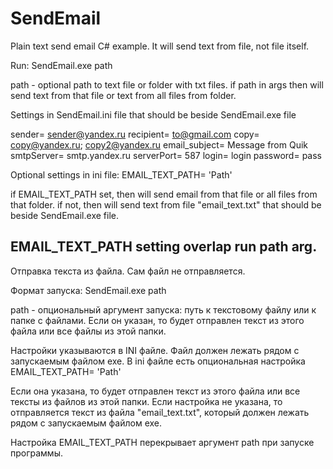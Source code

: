 # SendEmail

Plain text send email C# example. It will send text from file, not file itself.

Run:
SendEmail.exe path

path - optional path to text file or folder with txt files.
if path in args then will send text from that file or text from all files from folder.

Settings in SendEmail.ini file that should be beside SendEmail.exe file

sender= sender@yandex.ru
recipient= to@gmail.com
copy= copy@yandex.ru; copy2@yandex.ru
email_subject= Message from Quik
smtpServer= smtp.yandex.ru
serverPort= 587
login= login
password= pass

Optional settings in ini file:
EMAIL_TEXT_PATH= 'Path'

if EMAIL_TEXT_PATH set, then will send email from that file or all files from that folder.
if not, then will send text from file "email_text.txt" that should be beside SendEmail.exe file.

EMAIL_TEXT_PATH setting overlap run path arg.
--------------------------------
Отправка текста из файла. Сам файл не отправляется.

Формат запуска:
SendEmail.exe path

path - опциональный аргумент запуска: путь к текстовому файлу или к папке с файлами. Если он указан, то будет отправлен текст из этого файла или все файлы из этой папки.

Настройки указываются в INI файле. Файл должен лежать рядом с запускаемым файлом exe.
В ini файле есть опциональная настройка
EMAIL_TEXT_PATH= 'Path'

Если она указана, то будет отправлен текст из этого файла или все тексты из файлов из этой папки.
Если настройка не указана, то отправляется текст из файла "email_text.txt", который должен лежать рядом с запускаемым файлом exe.

Настройка EMAIL_TEXT_PATH перекрывает аргумент path при запуске программы.